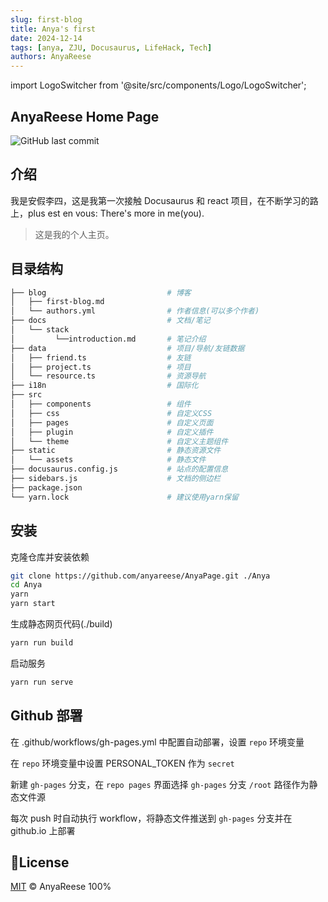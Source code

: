 ```yaml
---
slug: first-blog
title: Anya's first 
date: 2024-12-14
tags: [anya, ZJU, Docusaurus, LifeHack, Tech]
authors: AnyaReese
---
```


import LogoSwitcher from '@site/src/components/Logo/LogoSwitcher';

<LogoSwitcher />


## AnyaReese Home Page
![GitHub last commit](https://img.shields.io/github/last-commit/wrm244/docusaurus-theme-zen?label=update&logo=github)  

## 介绍

我是安假李四，这是我第一次接触 Docusaurus 和 react 项目，在不断学习的路上，plus est en vous: There's more in me(you).

<!-- truncate -->

> 这是我的个人主页。

## 目录结构

```bash
├── blog                           # 博客
│   ├── first-blog.md
│   └── authors.yml                # 作者信息(可以多个作者)
├── docs                           # 文档/笔记
│   └── stack
│         └──introduction.md       # 笔记介绍
├── data                           # 项目/导航/友链数据
│   ├── friend.ts                  # 友链
│   ├── project.ts                 # 项目
│   └── resource.ts                # 资源导航
├── i18n                           # 国际化
├── src
│   ├── components                 # 组件
│   ├── css                        # 自定义CSS
│   ├── pages                      # 自定义页面
│   ├── plugin                     # 自定义插件
│   └── theme                      # 自定义主题组件
├── static                         # 静态资源文件
│   └── assets                     # 静态文件
├── docusaurus.config.js           # 站点的配置信息
├── sidebars.js                    # 文档的侧边栏
├── package.json
└── yarn.lock                      # 建议使用yarn保留
```

## 安装

克隆仓库并安装依赖
```bash
git clone https://github.com/anyareese/AnyaPage.git ./Anya
cd Anya
yarn
yarn start
```

生成静态网页代码(./build)

```bash
yarn run build
```

启动服务
```bash
yarn run serve
```

## Github 部署 

在 .github/workflows/gh-pages.yml 中配置自动部署，设置 `repo` 环境变量

在 `repo` 环境变量中设置 PERSONAL_TOKEN 作为 `secret`

新建 `gh-pages` 分支，在 `repo pages` 界面选择 `gh-pages` 分支 `/root` 路径作为静态文件源

每次 push 时自动执行 workflow，将静态文件推送到 `gh-pages` 分支并在 github.io 上部署

## 📝License

[MIT](./LICENSE) © AnyaReese 100%

